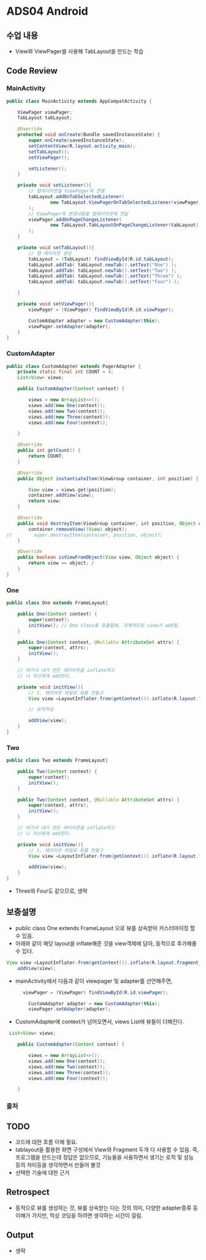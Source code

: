 # ADS04 Android

## 수업 내용

- View와 ViewPager를 사용해 TabLayout을 만드는 학습

## Code Review

### MainActivity

```Java
public class MainActivity extends AppCompatActivity {

    ViewPager viewPager;
    TabLayout tabLayout;

    @Override
    protected void onCreate(Bundle savedInstanceState) {
        super.onCreate(savedInstanceState);
        setContentView(R.layout.activity_main);
        setTabLayout();
        setViewPager();

        setListener();
    }

    private void setListener(){
        // 탭레이아웃을 ViewPager와 연결
        tabLayout.addOnTabSelectedListener(
                new TabLayout.ViewPagerOnTabSelectedListener(viewPager)
        );
        // ViewPager의 변경사항을 탭레이아웃에 전달
        viewPager.addOnPageChangeListener(
                new TabLayout.TabLayoutOnPageChangeListener(tabLayout)
        );
    }

    private void setTabLayout(){
        // 탭 레이아웃 생성
        tabLayout = (TabLayout) findViewById(R.id.tabLayout);
        tabLayout.addTab( tabLayout.newTab().setText("One") );
        tabLayout.addTab( tabLayout.newTab().setText("Two") );
        tabLayout.addTab( tabLayout.newTab().setText("Three") );
        tabLayout.addTab( tabLayout.newTab().setText("Four") );

    }

    private void setViewPager(){
        viewPager = (ViewPager) findViewById(R.id.viewPager);

        CustomAdapter adapter = new CustomAdapter(this);
        viewPager.setAdapter(adapter);
    }
}
```

### CustomAdapter

``` Java
public class CustomAdapter extends PagerAdapter {
    private static final int COUNT = 4;
    List<View> views;

    public CustomAdapter(Context context) {

        views = new ArrayList<>();
        views.add(new One(context));
        views.add(new Two(context));
        views.add(new Three(context));
        views.add(new Four(context));

    }

    @Override
    public int getCount() {
        return COUNT;
    }

    @Override
    public Object instantiateItem(ViewGroup container, int position) {

        View view = views.get(position);
        container.addView(view);
        return view;
    }

    @Override
    public void destroyItem(ViewGroup container, int position, Object object) {
        container.removeView((View) object);
//        super.destroyItem(container, position, object);
    }

    @Override
    public boolean isViewFromObject(View view, Object object) {
        return view == object; /
    }
}
```

### One

```Java
public class One extends FrameLayout{ 

    public One(Context context) {
        super(context);
        initView(); // One class를 호출할때, 자체적으로 view가 add됨.
    }

    public One(Context context, @Nullable AttributeSet attrs) {
        super(context, attrs);
        initView();
    }

    // 여기서 내가 만든 레이아웃을 inflate하고
    // 나 자신에게 add한다.

    private void initView(){
        // 1. 레이아웃 파일로 뷰를 만들고
        View view =LayoutInflater.from(getContext()).inflate(R.layout.fragment_one, null);

        // 로직작성

        addView(view);
    }
}
```

### Two

``` Java
public class Two extends FrameLayout{

    public Two(Context context) {
        super(context);
        initView();
    }

    public Two(Context context, @Nullable AttributeSet attrs) {
        super(context, attrs);
        initView();
    }

    // 여기서 내가 만든 레이아웃을 inflate하고
    // 나 자신에게 add한다.

    private void initView(){
        // 1. 레이아웃 파일로 뷰를 만들고
        View view =LayoutInflater.from(getContext()).inflate(R.layout.fragment_two, null);

        addView(view);
    }
}
```

- Three와 Four도 같으므로, 생략


## 보충설명

- public class One extends FrameLayout 으로 뷰를 상속받아 커스터마이징 할 수 있음.
- 아래와 같이 해당 layout을 inflate해준 것을 view객체에 담아, 동적으로 추가해줄 수 있다. 
```Java
View view =LayoutInflater.from(getContext()).inflate(R.layout.fragment_two, null);
    addView(view);
```
- mainActivity에서 다음과 같이 viewpager 및 adapter를 선언해주면,
```Java
      viewPager = (ViewPager) findViewById(R.id.viewPager);

        CustomAdapter adapter = new CustomAdapter(this);
        viewPager.setAdapter(adapter);
```
- CustomAdapter에 context가 넘어오면서, views List에 뷰들이 더해진다.
```Java
 List<View> views;

    public CustomAdapter(Context context) {

        views = new ArrayList<>();
        views.add(new One(context));
        views.add(new Two(context));
        views.add(new Three(context));
        views.add(new Four(context));

    }
```

### 출처


## TODO

- 코드에 대한 흐름 이해 필요.
- tablayout을 활용한 화면 구성에서 View와 Fragment 두개 다 사용할 수 있음. 즉, 프로그램을 만드는데 정답은 없으므로, 기능들을 사용하면서 생기는 로직 및 성능 등의 차이등을 생각하면서 만들어 볼것 
- 선택한 기술에 대한 근거


## Retrospect

- 동적으로 뷰를 생성하는 것, 뷰를 상속받는 다는 것의 의미, 다양한 adapter종류 등 이해가 가지만, 막상 코딩을 하려면 생각하는 시간이 걸림. 

## Output
- 생략